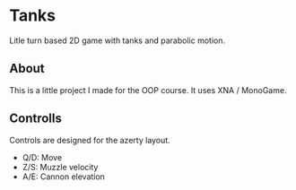 # Tanks

Litle turn based 2D game with tanks and parabolic motion.

## About

This is a little project I made for the OOP course. It uses XNA / MonoGame.

## Controlls

Controls are designed for the azerty layout.

- Q/D: Move
- Z/S: Muzzle velocity
- A/E: Cannon elevation
